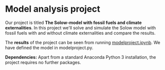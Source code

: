 # Model analysis project

Our project is titled **The Solow-model with fossil fuels and climate externalities**. In this project we'll solve and simulate the Solow model with fossil fuels with and without climate externalities and compare the results.


The **results** of the project can be seen from running [modelproject.ipynb](modelproject.ipynb). We have defined the model in modelproject.py.


**Dependencies:** Apart from a standard Anaconda Python 3 installation, the project requires no further packages.